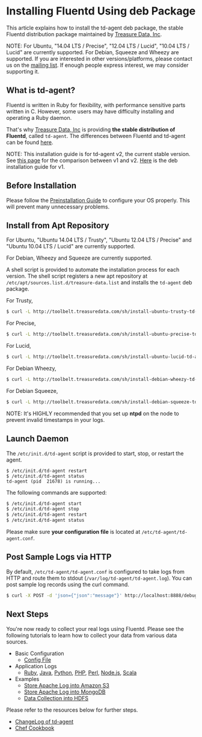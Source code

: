 # Installing Fluentd Using deb Package

This article explains how to install the td-agent deb package, the stable Fluentd distribution package maintained by [Treasure Data, Inc](http://www.treasuredata.com/).

NOTE: For Ubuntu, "14.04 LTS / Precise", "12.04 LTS / Lucid", "10.04 LTS / Lucid" are currently supported. For Debian, Squeeze and Wheezy are supported. If you are interested in other versions/platforms, please contact us on the <a href="https://groups.google.com/d/forum/fluentd">mailing list</a>. If enough people express interest, we may consider supporting it.

## What is td-agent?

Fluentd is written in Ruby for flexibility, with performance sensitive parts written in C. However, some users may have difficulty installing and operating a Ruby daemon.

That's why [Treasure Data, Inc](http://www.treasuredata.com/) is providing **the stable distribution of Fluentd**, called `td-agent`. The differences between Fluentd and td-agent can be found <a href="//www.fluentd.org/faqs">here</a>.

NOTE: This installation guide is for td-agent v2, the current stable version. See <a href="td-agent-v1-vs-v2">this page</a> for the comparison between v1 and v2. <a href="install-by-deb-v1">Here</a> is the deb installation guide for v1.

## Before Installation

Please follow the [Preinstallation Guide](before-install) to configure your OS properly. This will prevent many unnecessary problems.

## Install from Apt Repository

For Ubuntu, "Ubuntu 14.04 LTS / Trusty", "Ubuntu 12.04 LTS / Precise" and "Ubuntu 10.04 LTS / Lucid" are currently supported.

For Debian, Wheezy and Squeeze are currently supported.

A shell script is provided to automate the installation process for each version. The shell script registers a new apt repository at `/etc/apt/sources.list.d/treasure-data.list` and installs the `td-agent` deb package.

For Trusty,

```bash
$ curl -L http://toolbelt.treasuredata.com/sh/install-ubuntu-trusty-td-agent2.sh | sh
```

For Precise,

```bash
$ curl -L http://toolbelt.treasuredata.com/sh/install-ubuntu-precise-td-agent2.sh | sh
```

For Lucid,

```bash
$ curl -L http://toolbelt.treasuredata.com/sh/install-ubuntu-lucid-td-agent2.sh | sh
```

For Debian Wheezy,

```bash
$ curl -L http://toolbelt.treasuredata.com/sh/install-debian-wheezy-td-agent2.sh | sh
```

For Debian Squeeze,

```bash
$ curl -L http://toolbelt.treasuredata.com/sh/install-debian-squeeze-td-agent2.sh | sh
```

NOTE: It's HIGHLY recommended that you set up <b>ntpd</b> on the node to prevent invalid timestamps in your logs.

## Launch Daemon

The `/etc/init.d/td-agent` script is provided to start, stop, or restart the agent.

    $ /etc/init.d/td-agent restart
    $ /etc/init.d/td-agent status
    td-agent (pid  21678) is running...

The following commands are supported:

```bash
$ /etc/init.d/td-agent start
$ /etc/init.d/td-agent stop
$ /etc/init.d/td-agent restart
$ /etc/init.d/td-agent status
```

Please make sure **your configuration file** is located at `/etc/td-agent/td-agent.conf`.

## Post Sample Logs via HTTP

By default, `/etc/td-agent/td-agent.conf` is configured to take logs from HTTP and route them to stdout (`/var/log/td-agent/td-agent.log`). You can post sample log records using the curl command.

```bash
$ curl -X POST -d 'json={"json":"message"}' http://localhost:8888/debug.test
```

## Next Steps

You're now ready to collect your real logs using Fluentd. Please see the following tutorials to learn how to collect your data from various data sources.

  * Basic Configuration
    * [Config File](config-file)
  * Application Logs
    * [Ruby](ruby), [Java](java), [Python](python), [PHP](php), [Perl](perl), [Node.js](nodejs), [Scala](scala)
  * Examples
    * [Store Apache Log into Amazon S3](apache-to-s3)
    * [Store Apache Log into MongoDB](apache-to-mongodb)
    * [Data Collection into HDFS](http-to-hdfs)

Please refer to the resources below for further steps.

* [ChangeLog of td-agent](http://docs.treasuredata.com/articles/td-agent-changelog)
* [Chef Cookbook](https://github.com/treasure-data/chef-td-agent/)
